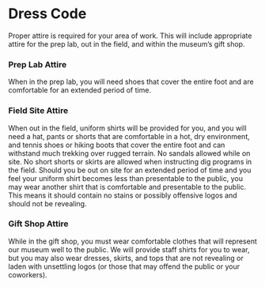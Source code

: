 # Dress Code

Proper attire is required for your area of work. This will include appropriate attire for the prep lab, out in the field, and within the museum’s gift shop.&#x20;

### Prep Lab Attire

When in the prep lab, you will need shoes that cover the entire foot and are comfortable for an extended period of time.&#x20;

### Field Site Attire

When out in the field, uniform shirts will be provided for you, and you will need a hat, pants or shorts that are comfortable in a hot, dry environment, and tennis shoes or hiking boots that cover the entire foot and can withstand much trekking over rugged terrain. No sandals allowed while on site. No short shorts or skirts are allowed when instructing dig programs in the field. Should you be out on site for an extended period of time and you feel your uniform shirt becomes less than presentable to the public, you may wear another shirt that is comfortable and presentable to the public. This means it should contain no stains or possibly offensive logos and should not be revealing.&#x20;

### Gift Shop Attire

While in the gift shop, you must wear comfortable clothes that will represent our museum well to the public. We will provide staff shirts for you to wear, but you may also wear dresses, skirts, and tops that are not revealing or laden with unsettling logos (or those that may offend the public or your coworkers).
